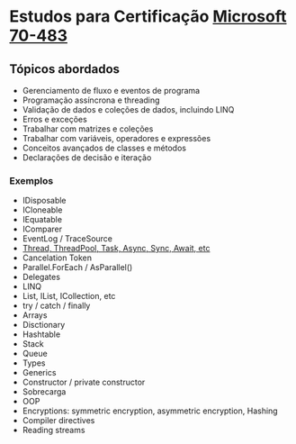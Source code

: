 # Estudos para Certificação [Microsoft 70-483](https://docs.microsoft.com/en-us/learn/certifications/exams/70-483 "Microsoft 70-483")

## Tópicos abordados
- Gerenciamento de fluxo e eventos de programa
- Programação assíncrona e threading
- Validação de dados e coleções de dados, incluindo LINQ
- Erros e exceções
- Trabalhar com matrizes e coleções
- Trabalhar com variáveis, operadores e expressões
- Conceitos avançados de classes e métodos
- Declarações de decisão e iteração

### Exemplos
- IDisposable
- ICloneable
- IEquatable
- IComparer
- EventLog / TraceSource
- [Thread, ThreadPool, Task, Async, Sync, Await, etc](/Exemplos01 "Thread, ThreadPool, Task, Async, Sync, Await, etc") 
- Cancelation Token
- Parallel.ForEach / AsParallel()
- Delegates
- LINQ
- List, IList, ICollection, etc
- try / catch / finally
- Arrays
- Disctionary
- Hashtable
- Stack
- Queue
- Types
- Generics
- Constructor / private constructor
- Sobrecarga
- OOP
- Encryptions: symmetric encryption, asymmetric encryption, Hashing
- Compiler directives
- Reading streams